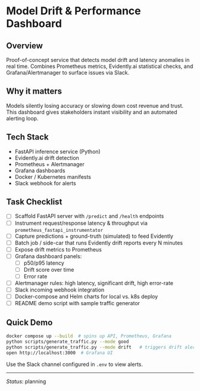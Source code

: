 # Model Drift & Performance Dashboard

## Overview
Proof-of-concept service that detects model drift and latency anomalies in real time. Combines Prometheus metrics, Evidently.ai statistical checks, and Grafana/Alertmanager to surface issues via Slack.

## Why it matters
Models silently losing accuracy or slowing down cost revenue and trust. This dashboard gives stakeholders instant visibility and an automated alerting loop.

## Tech Stack
* FastAPI inference service (Python)
* Evidently.ai drift detection
* Prometheus + Alertmanager
* Grafana dashboards
* Docker / Kubernetes manifests
* Slack webhook for alerts

## Task Checklist
- [ ] Scaffold FastAPI server with `/predict` and `/health` endpoints  
- [ ] Instrument request/response latency & throughput via `prometheus_fastapi_instrumentator`  
- [ ] Capture predictions + ground-truth (simulated) to feed Evidently  
- [ ] Batch job / side-car that runs Evidently drift reports every N minutes  
- [ ] Expose drift metrics to Prometheus  
- [ ] Grafana dashboard panels:
  - [ ] p50/p95 latency  
  - [ ] Drift score over time  
  - [ ] Error rate  
- [ ] Alertmanager rules: high latency, significant drift, high error-rate  
- [ ] Slack incoming webhook integration  
- [ ] Docker-compose and Helm charts for local vs. k8s deploy  
- [ ] README demo script with sample traffic generator

## Quick Demo
```bash
docker compose up --build  # spins up API, Prometheus, Grafana
python scripts/generate_traffic.py --mode good
python scripts/generate_traffic.py --mode drift   # triggers drift alert
open http://localhost:3000  # Grafana UI
```

Use the Slack channel configured in `.env` to view alerts.

---
*Status*: planning 
